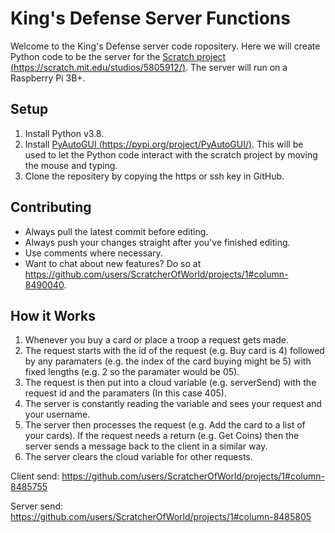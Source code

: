# King's Defense Server Functions

Welcome to the King's Defense server code ropositery. Here we will create Python code to be the server for the [Scratch project (https://scratch.mit.edu/studios/5805912/)](https://scratch.mit.edu/studios/5805912/). The server will run on a Raspberry Pi 3B+.

Setup
------
1. Install Python v3.8.
1. Install [PyAutoGUI (https://pypi.org/project/PyAutoGUI/)](https://pypi.org/project/PyAutoGUI/). This will be used to let the Python code interact with the scratch project by moving the mouse and typing.
1. Clone the repositery by copying the https or ssh key in GitHub.

Contributing
------
+ Always pull the latest commit before editing.
+ Always push your changes straight after you've finished editing.
+ Use comments where necessary.
+ Want to chat about new features? Do so at https://github.com/users/ScratcherOfWorld/projects/1#column-8490040.

How it Works
------
1. Whenever you buy a card or place a troop a request gets made.
1. The request starts with the id of the request (e.g. Buy card is 4) followed by any paramaters (e.g. the index of the card buying might be 5) with fixed lengths (e.g. 2 so the paramater would be 05).
1. The request is then put into a cloud variable (e.g. serverSend) with the request id and the paramaters (In this case 405).
1. The server is constantly reading the variable and sees your request and your username.
1. The server then processes the request (e.g. Add the card to a list of your cards). If the request needs a return (e.g. Get Coins) then the server sends a message back to the client in a similar way.
1. The server clears the cloud variable for other requests.

Client send: https://github.com/users/ScratcherOfWorld/projects/1#column-8485755

Server send: https://github.com/users/ScratcherOfWorld/projects/1#column-8485805
